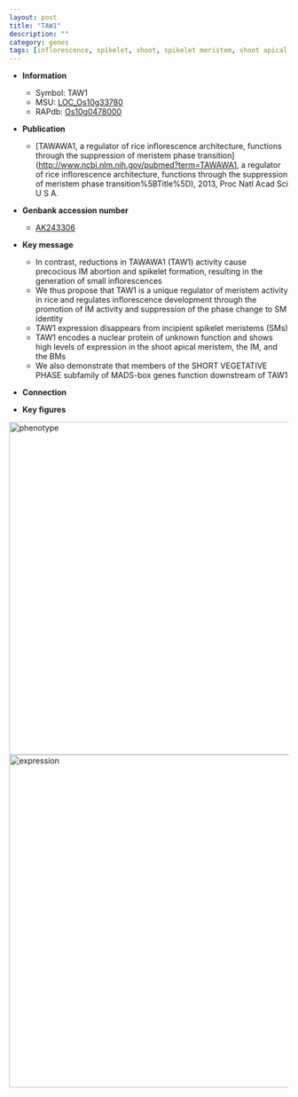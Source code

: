 ```yaml
---
layout: post
title: "TAW1"
description: ""
category: genes
tags: [inflorescence, spikelet, shoot, spikelet meristem, shoot apical meristem, meristem, vegetative]
---
```


* **Information**  
    + Symbol: TAW1  
    + MSU: [LOC_Os10g33780](http://rice.plantbiology.msu.edu/cgi-bin/ORF_infopage.cgi?orf=LOC_Os10g33780)  
    + RAPdb: [Os10g0478000](http://rapdb.dna.affrc.go.jp/viewer/gbrowse_details/irgsp1?name=Os10g0478000)  

* **Publication**  
    + [TAWAWA1, a regulator of rice inflorescence architecture, functions through the suppression of meristem phase transition](http://www.ncbi.nlm.nih.gov/pubmed?term=TAWAWA1, a regulator of rice inflorescence architecture, functions through the suppression of meristem phase transition%5BTitle%5D), 2013, Proc Natl Acad Sci U S A.

* **Genbank accession number**  
    + [AK243306](http://www.ncbi.nlm.nih.gov/nuccore/AK243306)

* **Key message**  
    + In contrast, reductions in TAWAWA1 (TAW1) activity cause precocious IM abortion and spikelet formation, resulting in the generation of small inflorescences
    + We thus propose that TAW1 is a unique regulator of meristem activity in rice and regulates inflorescence development through the promotion of IM activity and suppression of the phase change to SM identity
    + TAW1 expression disappears from incipient spikelet meristems (SMs)
    + TAW1 encodes a nuclear protein of unknown function and shows high levels of expression in the shoot apical meristem, the IM, and the BMs
    + We also demonstrate that members of the SHORT VEGETATIVE PHASE subfamily of MADS-box genes function downstream of TAW1

* **Connection**  

* **Key figures**  
<img src="http://funRiceGenes.github.io/images/TAW1.pheno.png" alt="phenotype"  style="width: 600px;"/>

<img src="http://funRiceGenes.github.io/images/TAW1.exp.png" alt="expression"  style="width: 600px;"/>


